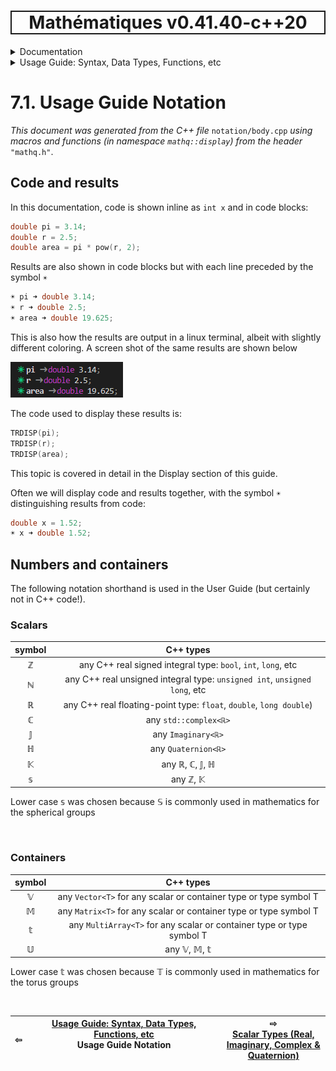<h1 style='border: 2px solid; text-align: center'>Mathématiques v0.41.40-c++20</h1>

<details>

<summary>Documentation</summary>

# [Documentation](../../README.md)<br>
1. [License](../../license/README.md)<br>
2. [About](../../about/README.md)<br>
3. [Status, Planned Work & Release Notes](../../status-release/README.md)<br>
4. [Description and Example Usage](../../overview/README.md)<br>
5. [Installation](../../installation/README.md)<br>
6. [Your First Mathématiques Project](../../first-project/README.md)<br>
7. _Usage Guide: Syntax, Data Types, Functions, etc_ <br>
8. [Benchmarks](../../benchmarks/README.md)<br>
9. [Tests](../../test/README.md)<br>
10. [Developer Guide: Modifying and Extending Mathématiques](../../developer-guide/README.md)<br>


</details>



<details>

<summary>Usage Guide: Syntax, Data Types, Functions, etc</summary>

# [7. Usage Guide: Syntax, Data Types, Functions, etc](../README.md)<br>

7.1. _Usage Guide Notation_ <br>
7.2. [Scalar Types (Real, Imaginary, Complex & Quaternion)](../scalars/README.md)<br>
7.3. [Container Types (Vector, Matrix & MultiArray)](../multiarrays/README.md)<br>
7.4. [Operators](../operators/README.md)<br>
7.5. [Functions](../functions/README.md)<br>
7.6. [Linear Algebra](../linear-algebra/README.md)<br>
7.7. [Indexing, Masks, and Sorting](../indexing-sorting/README.md)<br>
7.8. [Ranges and Grids](../ranges-grids/README.md)<br>
7.9. [Calculus](../calculus/README.md)<br>
7.10. [Vector Calculus](../vector-calculus/README.md)<br>
7.11. [MultiArray Calculus](../tensor-calculus/README.md)<br>
7.12. [Display of Results](../display/README.md)<br>
7.13. [FILE I/O](../file-io/README.md)<br>
7.14. [Debug Modes](../debug/README.md)<br>


</details>



# 7.1. Usage Guide Notation

_This document was generated from the C++ file_ `notation/body.cpp` _using macros and functions (in namespace `mathq::display`) from the header_ `"mathq.h"`. 
<br>

## Code and results
In this documentation, code is shown inline as `int x` and in code blocks:


```C++
double pi = 3.14;
double r = 2.5;
double area = pi * pow(r, 2);
```
Results are also shown in code blocks but with each line preceded by the symbol `☀ `


```C++
☀ pi ➜ double 3.14;
☀ r ➜ double 2.5;
☀ area ➜ double 19.625;
```
This is also how the results are output in a linux terminal, albeit with slightly different coloring.  A screen shot of the same results are shown below

![linux-terminal-example-output](linux-terminal-example-output.png)


The code used to display these results is:



```C++
TRDISP(pi);
TRDISP(r);
TRDISP(area);
```
This topic is covered in detail in the Display section of this guide.

Often we will display code and results together, with the symbol `☀ ` distinguishing results from code:

```C++
double x = 1.52;
☀ x ➜ double 1.52;
```
## Numbers and containers
The following notation shorthand is used in the User Guide (but certainly not in C++ code!).

### Scalars

| symbol | C++ types |
| :---: | :---: | 
| ℤ | any C++ real signed integral type: `bool`, `int`, `long`, etc | 
| ℕ | any C++ real unsigned integral type: `unsigned int`, `unsigned long`, etc | 
| ℝ | any C++ real floating-point type: `float`, `double`, `long double`) | 
| ℂ | any `std::complex<ℝ>` | 
| 𝕁 | any `Imaginary<ℝ>` | 
| ℍ | any `Quaternion<ℝ>` | 
| 𝕂 | any ℝ, ℂ, 𝕁, ℍ | 
| 𝕤 | any ℤ, 𝕂 | 

Lower case 𝕤 was chosen because 𝕊 is commonly used in mathematics for the spherical groups


<br>

### Containers

| symbol | C++ types |
| :---: | :---: | 
| 𝕍 | any `Vector<T>` for any scalar or container type or type symbol T | 
| 𝕄 | any `Matrix<T>` for any scalar or container type or type symbol T | 
| 𝕥 | any `MultiArray<T>` for any scalar or container type or type symbol T | 
| 𝕌 | any 𝕍, 𝕄, 𝕥 | 

Lower case 𝕥 was chosen because 𝕋 is commonly used in mathematics for the torus groups



<br>



| ⇦ <br />  | [Usage Guide: Syntax, Data Types, Functions, etc](../README.md)<br />Usage Guide Notation<br /><img width=1000/> | ⇨ <br />[Scalar Types (Real, Imaginary, Complex & Quaternion)](../scalars/README.md)   |
| ------------ | :-------------------------------: | ------------ |

